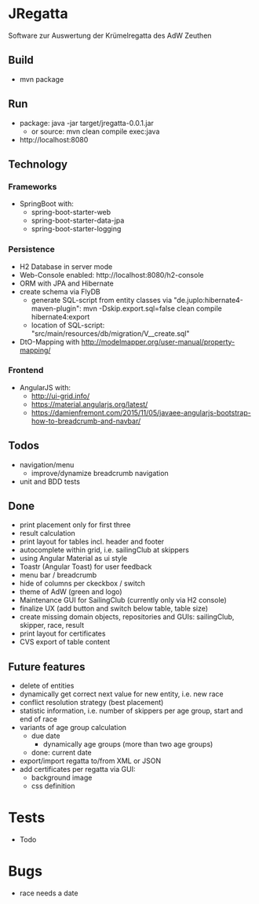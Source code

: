 # JRegatta
Software zur Auswertung der Krümelregatta des AdW Zeuthen 

## Build
* mvn package

## Run
* package: java -jar target/jregatta-0.0.1.jar
  * or source: mvn clean compile exec:java
* http://localhost:8080

## Technology
### Frameworks
* SpringBoot with:
  * spring-boot-starter-web
  * spring-boot-starter-data-jpa
  * spring-boot-starter-logging

### Persistence
* H2 Database in server mode
* Web-Console enabled: http://localhost:8080/h2-console
* ORM with JPA and Hibernate
* create schema via FlyDB
  * generate SQL-script from entity classes via "de.juplo:hibernate4-maven-plugin": mvn -Dskip.export.sql=false clean compile hibernate4:export
  * location of SQL-script: "src/main/resources/db/migration/V<version>__create.sql"
* DtO-Mapping with http://modelmapper.org/user-manual/property-mapping/

### Frontend
* AngularJS with:
  * http://ui-grid.info/
  * https://material.angularjs.org/latest/
  * https://damienfremont.com/2015/11/05/javaee-angularjs-bootstrap-how-to-breadcrumb-and-navbar/

## Todos
* navigation/menu
  * improve/dynamize breadcrumb navigation
* unit and  BDD tests
  
## Done
* print placement only for first three
* result calculation
* print layout for tables incl. header and footer
* autocomplete within grid, i.e. sailingClub at skippers
* using Angular Material as ui style
* Toastr (Angular Toast) for user feedback
* menu bar / breadcrumb
* hide of columns per ckeckbox / switch
* theme of AdW (green and logo)
* Maintenance GUI for SailingClub (currently only via H2 console)
* finalize UX (add button and switch below table, table size)
* create missing domain objects, repositories and GUIs: sailingClub, skipper, race, result 
* print layout for certificates
* CVS export of table content

## Future features
* delete of entities
* dynamically get correct next value for new entity, i.e. new race
* conflict resolution strategy (best placement)
* statistic information, i.e. number of skippers per age group, start and end of race
* variants of age group calculation
  * due date
    * dynamically age groups (more than two age groups)
  * done: current date
* export/import regatta to/from XML or JSON
* add certificates per regatta via GUI:
  * background image
  * css definition

# Tests
* Todo

# Bugs
* race needs a date
